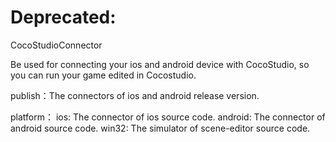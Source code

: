 
Deprecated:
===================

CocoStudioConnector

Be used for connecting your ios and android device with CocoStudio, so you can run your game edited in Cocostudio.

publish：The connectors of ios and android release version.

platform： ios: The connector of ios source code.
           android: The connector of android source code.
		   win32: The simulator of scene-editor source code.
